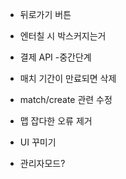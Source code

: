 * 뒤로가기 버튼

* 엔터칠 시 박스커지는거

* 결제 API -중간단계

* 매치 기간이 만료되면 삭제

* match/create 관련 수정

* 맵 잡다한 오류 제거

* UI 꾸미기

* 관리자모드?

